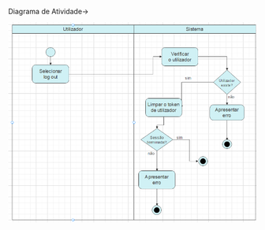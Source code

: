 Diagrama de Atividade->

![AtividadeLogout.png](../../.attachments/AtividadeLogout-65a1d43a-d346-4315-9137-b38a39928a19.png)